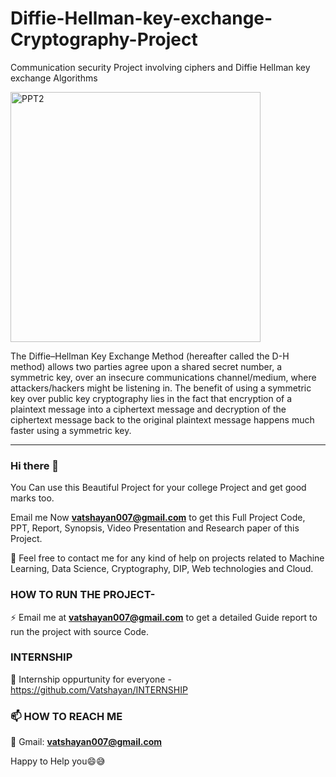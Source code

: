 # Diffie-Hellman-key-exchange-Cryptography-Project
Communication security Project involving ciphers and  Diffie Hellman key exchange Algorithms

<img width="400" alt="PPT2" src="https://user-images.githubusercontent.com/28294942/111065430-9f4b0780-84df-11eb-8035-b467d54d6853.PNG">


The Diffie–Hellman Key Exchange Method (hereafter called the D-H method) allows two parties agree upon a shared secret number, a symmetric key, over an insecure communications channel/medium, where attackers/hackers might be listening in. The benefit of using a symmetric key over public key cryptography lies in the fact that encryption of a plaintext message into a ciphertext message and decryption of the ciphertext message back to the original plaintext message happens much faster using a symmetric key.







*****************************************************************************************************************************************************************


### Hi there 👋

You Can use this Beautiful Project for your college Project and get good marks too. 

Email me Now **vatshayan007@gmail.com** to get this Full Project Code, PPT, Report, Synopsis, Video Presentation and Research paper of this Project.

💌 Feel free to contact me for any kind of help on projects related to Machine Learning, Data Science, Cryptography, DIP, Web technologies and Cloud.


### HOW TO RUN THE PROJECT-
⚡ Email me at **vatshayan007@gmail.com** to get a detailed Guide report to run the project with source Code.

### INTERNSHIP 
🌟 Internship oppurtunity for everyone - https://github.com/Vatshayan/INTERNSHIP

### 📫 HOW TO REACH ME 

💬 Gmail: **vatshayan007@gmail.com**

Happy to Help you😄😅
